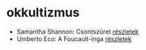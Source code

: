 # okkultizmus

- Samantha Shannon: Csontszüret [részletek](../_details/Samantha%20Shannon.md#id_1005)
- Umberto Eco: A Foucault-inga [részletek](../_details/Umberto%20Eco.md#id_1024)